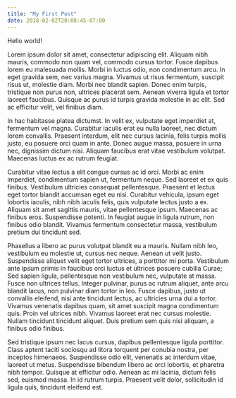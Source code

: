 ```yaml
---
title: "My First Post"
date: 2018-02-02T20:08:45-07:00
---
```


Hello world!

Lorem ipsum dolor sit amet, consectetur adipiscing elit. Aliquam nibh mauris, commodo non quam vel, commodo cursus tortor. Fusce dapibus lorem eu malesuada mollis. Morbi in luctus odio, non condimentum arcu. In eget gravida sem, nec varius magna. Vivamus ut risus fermentum, suscipit risus ut, molestie diam. Morbi nec blandit sapien. Donec enim turpis, tristique non purus non, ultrices placerat sem. Aenean viverra ligula et tortor laoreet faucibus. Quisque ac purus id turpis gravida molestie in ac elit. Sed ac efficitur velit, vel finibus diam.

In hac habitasse platea dictumst. In velit ex, vulputate eget imperdiet at, fermentum vel magna. Curabitur iaculis erat eu nulla laoreet, nec dictum lorem convallis. Praesent interdum, elit nec cursus lacinia, felis turpis mollis justo, eu posuere orci quam in ante. Donec augue massa, posuere in urna nec, dignissim dictum nisi. Aliquam faucibus erat vitae vestibulum volutpat. Maecenas luctus ex ac rutrum feugiat.

Curabitur vitae lectus a elit congue cursus ac id orci. Morbi ac enim imperdiet, condimentum sapien ut, fermentum neque. Sed laoreet et ex quis finibus. Vestibulum ultricies consequat pellentesque. Praesent et lectus eget tortor blandit accumsan eget eu nisi. Curabitur vehicula, ipsum eget lobortis iaculis, nibh nibh iaculis felis, quis vulputate lectus justo a ex. Aliquam sit amet sagittis mauris, vitae pellentesque ipsum. Maecenas ac finibus eros. Suspendisse potenti. In feugiat augue in ligula rutrum, non finibus odio blandit. Vivamus fermentum consectetur massa, vestibulum pretium dui tincidunt sed.

Phasellus a libero ac purus volutpat blandit eu a mauris. Nullam nibh leo, vestibulum eu molestie ut, cursus nec neque. Aenean ut velit justo. Suspendisse aliquet velit eget tortor ultrices, a porttitor mi porta. Vestibulum ante ipsum primis in faucibus orci luctus et ultrices posuere cubilia Curae; Sed sapien ligula, pellentesque non vestibulum nec, vulputate at massa. Fusce non ultrices tellus. Integer pulvinar, purus ac rutrum aliquet, ante arcu blandit lacus, non pulvinar diam tortor in leo. Fusce dapibus, justo ut convallis eleifend, nisi ante tincidunt lectus, ac ultricies urna dui a tortor. Vivamus venenatis dapibus quam, sit amet suscipit magna condimentum quis. Proin vel ultrices nibh. Vivamus laoreet erat nec cursus molestie. Nullam tincidunt tincidunt aliquet. Duis pretium sem quis nisi aliquam, a finibus odio finibus.

Sed tristique ipsum nec lacus cursus, dapibus pellentesque ligula porttitor. Class aptent taciti sociosqu ad litora torquent per conubia nostra, per inceptos himenaeos. Suspendisse odio elit, venenatis ac interdum vitae, laoreet ut metus. Suspendisse bibendum libero ac orci lobortis, et pharetra nibh tempor. Quisque at efficitur odio. Aenean ac mi lacinia, dictum felis sed, euismod massa. In id rutrum turpis. Praesent velit dolor, sollicitudin id ligula quis, tincidunt eleifend est.
